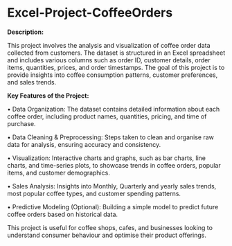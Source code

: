 # Excel-Project-CoffeeOrders

**Description:**

This project involves the analysis and visualization of coffee order data collected from customers. The dataset is structured in an Excel spreadsheet and includes various columns such as order ID, customer details, order items, quantities, prices, and order timestamps. The goal of this project is to provide insights into coffee consumption patterns, customer preferences, and sales trends.

**Key Features of the Project:**

•	Data Organization: The dataset contains detailed information about each coffee order, including product names, quantities, pricing, and time of purchase.

•	Data Cleaning & Preprocessing: Steps taken to clean and organise raw data for analysis, ensuring accuracy and consistency.

•	Visualization: Interactive charts and graphs, such as bar charts, line charts, and time-series plots, to showcase trends in coffee orders, popular items, and customer demographics.

•	Sales Analysis: Insights into Monthly, Quarterly and yearly sales trends, most popular coffee types, and customer spending patterns.

•	Predictive Modeling (Optional): Building a simple model to predict future coffee orders based on historical data.

This project is useful for coffee shops, cafes, and businesses looking to understand consumer behaviour and optimise their product offerings.
